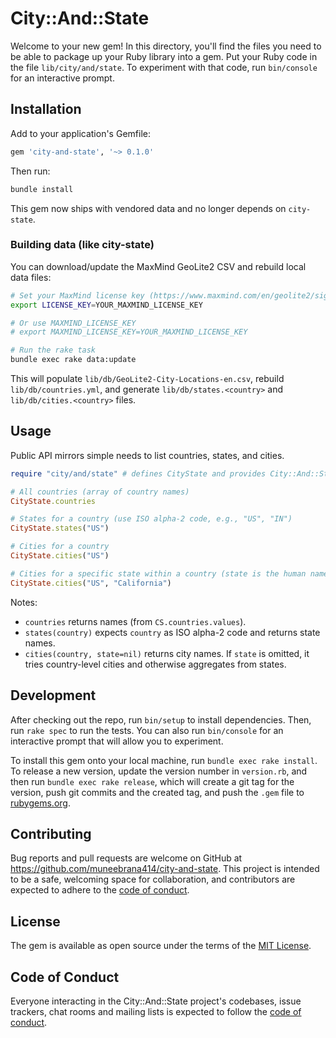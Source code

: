 # City::And::State

Welcome to your new gem! In this directory, you'll find the files you need to be able to package up your Ruby library into a gem. Put your Ruby code in the file `lib/city/and/state`. To experiment with that code, run `bin/console` for an interactive prompt.

## Installation

Add to your application's Gemfile:

```ruby
gem 'city-and-state', '~> 0.1.0'
```

Then run:

```bash
bundle install
```

This gem now ships with vendored data and no longer depends on `city-state`.

### Building data (like city-state)

You can download/update the MaxMind GeoLite2 CSV and rebuild local data files:

```bash
# Set your MaxMind license key (https://www.maxmind.com/en/geolite2/signup)
export LICENSE_KEY=YOUR_MAXMIND_LICENSE_KEY

# Or use MAXMIND_LICENSE_KEY
# export MAXMIND_LICENSE_KEY=YOUR_MAXMIND_LICENSE_KEY

# Run the rake task
bundle exec rake data:update
```

This will populate `lib/db/GeoLite2-City-Locations-en.csv`, rebuild `lib/db/countries.yml`, and generate `lib/db/states.<country>` and `lib/db/cities.<country>` files.

## Usage

Public API mirrors simple needs to list countries, states, and cities.

```ruby
require "city/and/state" # defines CityState and provides City::And::State wrapper

# All countries (array of country names)
CityState.countries

# States for a country (use ISO alpha-2 code, e.g., "US", "IN")
CityState.states("US")

# Cities for a country
CityState.cities("US")

# Cities for a specific state within a country (state is the human name)
CityState.cities("US", "California")
```

Notes:
- `countries` returns names (from `CS.countries.values`).
- `states(country)` expects `country` as ISO alpha-2 code and returns state names.
- `cities(country, state=nil)` returns city names. If `state` is omitted, it tries country-level cities and otherwise aggregates from states.

## Development

After checking out the repo, run `bin/setup` to install dependencies. Then, run `rake spec` to run the tests. You can also run `bin/console` for an interactive prompt that will allow you to experiment.

To install this gem onto your local machine, run `bundle exec rake install`. To release a new version, update the version number in `version.rb`, and then run `bundle exec rake release`, which will create a git tag for the version, push git commits and the created tag, and push the `.gem` file to [rubygems.org](https://rubygems.org).

## Contributing

Bug reports and pull requests are welcome on GitHub at https://github.com/muneebrana414/city-and-state. This project is intended to be a safe, welcoming space for collaboration, and contributors are expected to adhere to the [code of conduct](https://github.com/muneebrana414/city-and-state/blob/master/CODE_OF_CONDUCT.md).

## License

The gem is available as open source under the terms of the [MIT License](https://opensource.org/licenses/MIT).

## Code of Conduct

Everyone interacting in the City::And::State project's codebases, issue trackers, chat rooms and mailing lists is expected to follow the [code of conduct](https://github.com/muneebrana414/city-and-state/blob/master/CODE_OF_CONDUCT.md).
